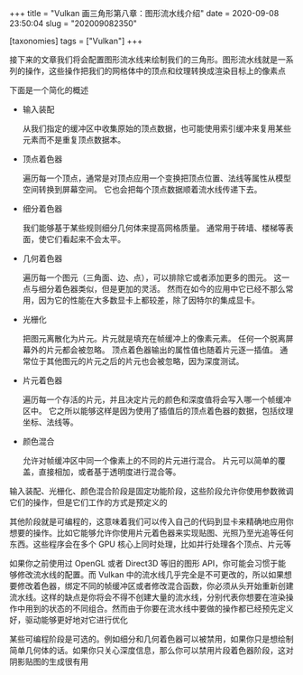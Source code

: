 +++
title = "Vulkan 画三角形第八章：图形流水线介绍"
date = 2020-09-08 23:50:04
slug = "202009082350"

[taxonomies]
tags = ["Vulkan"]
+++

接下来的文章我们将会配置图形流水线来绘制我们的三角形。图形流水线就是一系列的操作，这些操作把我们的网格体中的顶点和纹理转换成渲染目标上的像素点

<!-- more -->

下面是一个简化的概述

- 输入装配

    从我们指定的缓冲区中收集原始的顶点数据，也可能使用索引缓冲来复用某些元素而不是重复顶点数据本。

- 顶点着色器

    遍历每一个顶点，通常是对顶点应用一个变换把顶点位置、法线等属性从模型空间转换到屏幕空间。
    它也会把每个顶点数据顺着流水线传递下去。

- 细分着色器

    我们能够基于某些规则细分几何体来提高网格质量。
    通常用于砖墙、楼梯等表面，使它们看起来不会太平。

- 几何着色器

    遍历每一个图元（三角面、边、点），可以排除它或者添加更多的图元。
    这一点与细分着色器类似，但是更加的灵活。
    然而在如今的应用中它已经不那么常用，因为它的性能在大多数显卡上都较差，除了因特尔的集成显卡。

- 光栅化

    把图元离散化为片元。片元就是填充在帧缓冲上的像素元素。
    任何一个脱离屏幕外的片元都会被忽略。
    顶点着色器输出的属性值也随着片元逐一插值。
    通常位于其他图元的片元之后的片元也会被忽略，因为深度测试。

- 片元着色器

    遍历每一个存活的片元，并且决定片元的颜色和深度值将会写入哪一个帧缓冲区中。
    它之所以能够这样是因为使用了插值后的顶点着色器的数据，包括纹理坐标、法线等。

- 颜色混合

    允许对帧缓冲区中同一个像素上的不同的片元进行混合。
    片元可以简单的覆盖，直接相加，或者基于透明度进行混合等。

输入装配、光栅化、颜色混合阶段是固定功能阶段，这些阶段允许你使用参数微调它们的操作，但是它们工作的方式是预定义的

其他阶段就是可编程的，这意味着我们可以传入自己的代码到显卡来精确地应用你想要的操作。比如它能够允许你使用片元着色器来实现贴图、光照乃至光追等任何东西。这些程序会在多个 GPU 核心上同时处理，比如并行处理各个顶点、片元等

如果你之前使用过 OpenGL 或者 Direct3D 等旧的图形 API，你可能会习惯于能够修改流水线的配置。而 Vulkan 中的流水线几乎完全是不可更改的，所以如果想要修改着色器，绑定不同的帧缓冲区或者修改混合函数，你必须从头开始重新创建流水线。这样的缺点是你将会不得不创建大量的流水线，分别代表你想要在渲染操作中用到的状态的不同组合。然而由于你要在流水线中要做的操作都已经预先定义好，驱动能够更好地对它进行优化

某些可编程阶段是可选的。例如细分和几何着色器可以被禁用，如果你只是想绘制简单几何体的话。如果你只关心深度信息，那么你可以禁用片段着色器阶段，这对阴影贴图的生成很有用

